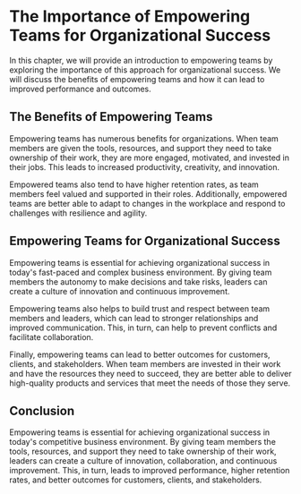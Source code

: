 The Importance of Empowering Teams for Organizational Success
==========================================================================================================

In this chapter, we will provide an introduction to empowering teams by exploring the importance of this approach for organizational success. We will discuss the benefits of empowering teams and how it can lead to improved performance and outcomes.

The Benefits of Empowering Teams
--------------------------------

Empowering teams has numerous benefits for organizations. When team members are given the tools, resources, and support they need to take ownership of their work, they are more engaged, motivated, and invested in their jobs. This leads to increased productivity, creativity, and innovation.

Empowered teams also tend to have higher retention rates, as team members feel valued and supported in their roles. Additionally, empowered teams are better able to adapt to changes in the workplace and respond to challenges with resilience and agility.

Empowering Teams for Organizational Success
-------------------------------------------

Empowering teams is essential for achieving organizational success in today's fast-paced and complex business environment. By giving team members the autonomy to make decisions and take risks, leaders can create a culture of innovation and continuous improvement.

Empowering teams also helps to build trust and respect between team members and leaders, which can lead to stronger relationships and improved communication. This, in turn, can help to prevent conflicts and facilitate collaboration.

Finally, empowering teams can lead to better outcomes for customers, clients, and stakeholders. When team members are invested in their work and have the resources they need to succeed, they are better able to deliver high-quality products and services that meet the needs of those they serve.

Conclusion
----------

Empowering teams is essential for achieving organizational success in today's competitive business environment. By giving team members the tools, resources, and support they need to take ownership of their work, leaders can create a culture of innovation, collaboration, and continuous improvement. This, in turn, leads to improved performance, higher retention rates, and better outcomes for customers, clients, and stakeholders.
